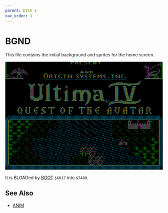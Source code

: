```yaml
---
parent: DISK 1
nav_order: 3
---
```


# BGND

This file contains the initial background and sprites for the home screen.

![BGND background](/assets/game/01_BGND.png)

It is BLOADed by [BOOT](/DISK_01/BOOT) `$6017` into `$7A00`.


## See Also

* [ANIM](/DISK_01/ANIM)